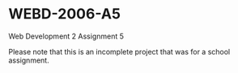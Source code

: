# WEBD-2006-A5
Web Development 2 Assignment 5

Please note that this is an incomplete project that was for a school assignment.
